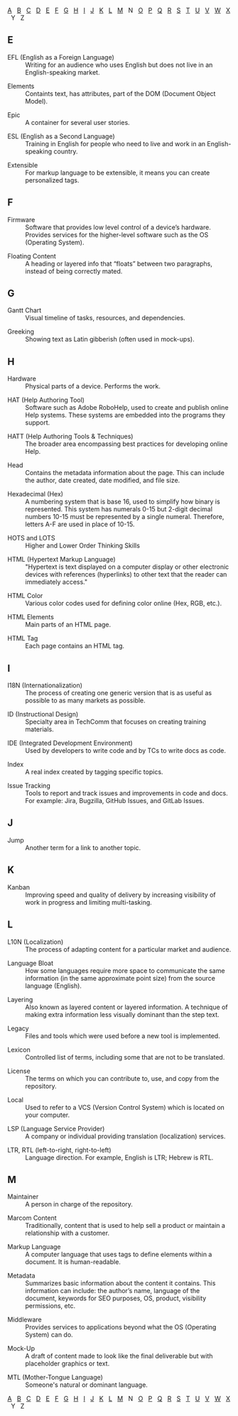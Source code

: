 [A](A-D.md#a) &nbsp; [B](A-D.md#b) &nbsp; [C](A-D.md#c) &nbsp; [D](A-D.md#d) &nbsp; [E](E-M.md#e) &nbsp; [F](E-M.md#f) &nbsp; [G](E-M.md#g) &nbsp; [H](E-M.md#h) &nbsp; [I](E-M.md#i) &nbsp; [J](E-M.md#j) &nbsp; [K](E-M.md#k) &nbsp; [L](E-M.md#l) &nbsp; [M](E-M.md#m) &nbsp;  N  &nbsp; [O](O-S.md#o) &nbsp; [P](O-S.md#p) &nbsp; [Q](O-S.md#q) &nbsp; [R](O-S.md#r) &nbsp; [S](O-S.md#s) &nbsp; [T](T-Z.md#t) &nbsp; [U](T-Z.md#u) &nbsp; [V](T-Z.md#v) &nbsp; [W](T-Z.md#w) &nbsp; [X](T-Z.md/#x) &nbsp; Y &nbsp;  Z 

## E
<dl>
   <dt>	EFL (English as a Foreign Language)	</dt>
   <dd>	Writing for an audience who uses English but does not live in an English-speaking market.	</dd>
</dl>
<dl>
   <dt>	Elements	</dt>
   <dd>	Containts text, has attributes, part of the DOM (Document Object Model).	</dd>
</dl>
<dl>
   <dt>	Epic	</dt>
   <dd>	A container for several user stories.	</dd>
</dl>
<dl> 
   <dt>	ESL (English as a Second Language)	</dt>
   <dd>	Training in English for people who need to live and work in an English-speaking country.	</dd>
</dl>
<dl>
   <dt>	Extensible	</dt>
   <dd>	For markup language to be extensible, it means you can create personalized tags.	</dd>
</dl>

## F

<dl>
    <dt>	Firmware	</dt>
   <dd>	Software that provides low level control of a device’s hardware. Provides services for the higher-level software such as the OS (Operating System).	</dd>
</dl>
<dl>  
   <dt>	Floating Content 	</dt>
   <dd>	A heading or layered info that “floats” between two paragraphs, instead of being correctly mated.	</dd>
</dl> 

## G

<dl>
   <dt>	Gantt Chart	</dt>
   <dd>	Visual timeline of tasks, resources, and dependencies.	</dd>
</dl>
<dl>
   <dt>	Greeking	</dt>
   <dd>	Showing text as Latin gibberish (often used in mock-ups).	</dd>
</dl>

## H

<dl>
   <dt>	Hardware	</dt>
   <dd>	Physical parts of a device. Performs the work.	</dd>
</dl>
<dl>
   <dt>	HAT (Help Authoring Tool)	</dt>
   <dd>	Software such as Adobe RoboHelp, used to create and publish online Help systems. These systems are embedded into the programs they support.	</dd>
</dl>
<dl>  
   <dt>	HATT (Help Authoring Tools & Techniques)	</dt>
   <dd>	The broader area encompassing best practices for developing online Help.	</dd>
</dl>
<dl>
   <dt>	Head	</dt>
   <dd>	Contains the metadata information about the page. This can include the author, date created, date modified, and file size.	</dd>
</dl>
<dl>
   <dt>	Hexadecimal (Hex)	</dt>
   <dd>	A numbering system that is base 16, used to simplify how binary is represented. This system has numerals 0-15 but 2-digit decimal numbers 10-15 must be represented by a single numeral. Therefore, letters A-F are used in place of 10-15. 	</dd>
</dl>
<dl>
   <dt>	HOTS and LOTS	</dt>
   <dd>	Higher and Lower Order Thinking Skills	</dd>
</dl>
<dl>
   <dt>	HTML (Hypertext Markup Language)	</dt>
   <dd>	"Hypertext is text displayed on a computer display or other electronic devices with references (hyperlinks) to other text that the reader can immediately access."</dd>
</dl>
<dl>
   <dt>	HTML Color 	</dt>
   <dd>	Various color codes used for defining color online (Hex, RGB, etc.).	</dd>
</dl>
<dl>
   <dt>	HTML Elements	</dt>
   <dd>	Main parts of an HTML page.	</dd>
</dl>
<dl>
   <dt>	HTML Tag	</dt>
   <dd>	Each page contains an HTML tag.	</dd>
</dl>

## I

<dl>
   <dt>	I18N (Internationalization)	</dt>
   <dd>	The process of creating one generic version that is as useful as possible to as many markets as possible.	</dd>
</dl>
<dl>  
   <dt>	ID (Instructional Design)	</dt>
   <dd>	Specialty area in TechComm that focuses on creating training materials.	</dd>
</dl>
<dl>
   <dt>	IDE (Integrated Development Environment)	</dt>
   <dd>	Used by developers to write code and by TCs to write docs as code.	</dd>
</dl>
<dl>
   <dt>	Index	</dt>
   <dd>	A real index created by tagging specific topics. 	</dd>
</dl>
<dl>
   <dt>	Issue Tracking	</dt>
   <dd>	Tools to report and track issues and improvements in code and docs. For example: Jira, Bugzilla, GitHub Issues, and GitLab Issues.	</dd>
</dl>

## J

<dl>
   <dt>	Jump	</dt>
   <dd>	Another term for a link to another topic.	</dd>
</dl>
<dl>
  
## K
  
<dl>  
   <dt>	Kanban	</dt>
   <dd>	Improving speed and quality of delivery by increasing visibility of work in progress and limiting multi-tasking.	</dd>
</dl>
  
## L
  
<dl>
   <dt>	L10N (Localization)	</dt>
   <dd>	The process of adapting content for a particular market and audience.	</dd>
</dl>
<dl>  
   <dt>	Language Bloat	</dt>
   <dd>	How some languages require more space to communicate the same information (in the same approximate point size) from the source language (English).	</dd>
</dl>
<dl>
   <dt>	Layering 	</dt>
   <dd>	Also known as layered content or layered information. A technique of making extra information less visually dominant than the step text.	</dd>
</dl>
<dl>
   <dt>	Legacy	</dt>
   <dd>	Files and tools which were used before a new tool is implemented.	</dd>
</dl>
<dl>
   <dt>	Lexicon	</dt>
   <dd>	Controlled list of terms, including some that are not to be translated.	</dd>
</dl>
<dl>
   <dt>	License	</dt>
   <dd>	The terms on which you can contribute to, use, and copy from the repository. 	</dd>
</dl>
<dl>
   <dt>	Local	</dt>
   <dd>	Used to refer to a VCS (Version Control System) which is located on your computer.	</dd>
</dl>
<dl>
   <dt>	LSP (Language Service Provider)	</dt>
   <dd>	A company or individual providing translation (localization) services.	</dd>
</dl>
<dl>
   <dt>	LTR, RTL (left-to-right, right-to-left)	</dt>
   <dd>	Language direction. For example, English is LTR; Hebrew is RTL.	</dd>
</dl>
  
  ## M
  
<dl>
   <dt>	Maintainer	</dt>
   <dd>	A person in charge of the repository. 	</dd>
</dl>
<dl>
   <dt>	Marcom Content	</dt>
   <dd>	Traditionally, content that is used to help sell a product or maintain a relationship with a customer.	</dd>
</dl>
<dl>
   <dt>	Markup Language	</dt>
   <dd>	A computer language that uses tags to define elements within a document. It is human-readable.	</dd>
</dl>
<dl>
   <dt>	Metadata	</dt>
   <dd>	Summarizes basic information about the content it contains. This information can include: the author’s name, language of the document, keywords for SEO purposes, OS, product, visibility permissions, etc.	</dd>
</dl>
<dl>
   <dt>	Middleware	</dt>
   <dd>	Provides services to applications beyond what the OS (Operating System) can do.	</dd>
</dl>
<dl>
   <dt>	Mock-Up	</dt>
   <dd>	A draft of content made to look like the final deliverable but with placeholder graphics or text.	</dd>
</dl>
<dl>
   <dt>	MTL (Mother-Tongue Language)	</dt>
   <dd>	Someone's natural or dominant language.	</dd>
 </dl>

   [A](A-D.md#a) &nbsp; [B](A-D.md#b) &nbsp; [C](A-D.md#c) &nbsp; [D](A-D.md#d) &nbsp; [E](E-M.md#e) &nbsp; [F](E-M.md#f) &nbsp; [G](E-M.md#g) &nbsp; [H](E-M.md#h) &nbsp; [I](E-M.md#i) &nbsp; [J](E-M.md#j) &nbsp; [K](E-M.md#k) &nbsp; [L](E-M.md#l) &nbsp; [M](E-M.md#m) &nbsp;  N  &nbsp; [O](O-S.md#o) &nbsp; [P](O-S.md#p) &nbsp; [Q](O-S.md#q) &nbsp; [R](O-S.md#r) &nbsp; [S](O-S.md#s) &nbsp; [T](T-Z.md#t) &nbsp; [U](T-Z.md#u) &nbsp; [V](T-Z.md#v) &nbsp; [W](T-Z.md#w) &nbsp; [X](T-Z.md/#x) &nbsp; Y &nbsp;  Z 
